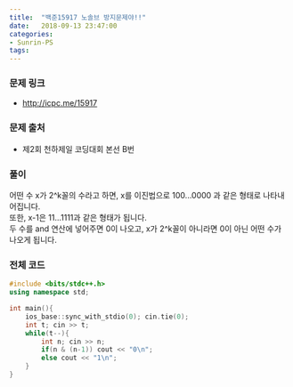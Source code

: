 ```yaml
---
title:  "백준15917 노솔브 방지문제야!!"
date:   2018-09-13 23:47:00
categories:
- Sunrin-PS
tags:
---
```


### 문제 링크
* http://icpc.me/15917

### 문제 출처
* 제2회 천하제일 코딩대회 본선 B번

### 풀이
어떤 수 x가 2^k꼴의 수라고 하면, x를 이진법으로 100...0000 과 같은 형태로 나타내어집니다.<br>
또한, x-1은 11...1111과 같은 형태가 됩니다.<br>
두 수를 and 연산에 넣어주면 0이 나오고, x가 2^k꼴이 아니라면 0이 아닌 어떤 수가 나오게 됩니다.

### 전체 코드
```cpp
#include <bits/stdc++.h>
using namespace std;

int main(){
    ios_base::sync_with_stdio(0); cin.tie(0);
    int t; cin >> t;
    while(t--){
        int n; cin >> n;
        if(n & (n-1)) cout << "0\n";
        else cout << "1\n";
    }
}
```
